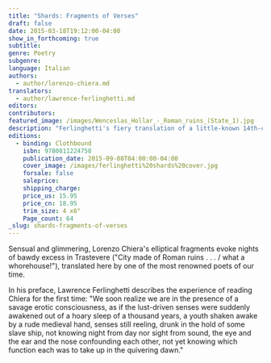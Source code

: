```yaml
---
title: "Shards: Fragments of Verses"
draft: false
date: 2015-03-18T19:12:00-04:00
show_in_forthcoming: true
subtitle:
genre: Poetry
subgenre:
language: Italian
authors:
  - author/lorenzo-chiera.md
translators:
  - author/lawrence-ferlinghetti.md
editors:
contributors:
featured_image: /images/Wenceslas_Hollar_-_Roman_ruins_(State_1).jpg
description: "Ferlinghetti's fiery translation of a little-known 14th-century Roman poet "
editions:
  - binding: Clothbound
    isbn: 9780811224758
    publication_date: 2015-09-08T04:00:00-04:00
    cover_image: /images/ferlinghetti%20shards%20cover.jpg
    forsale: false
    saleprice:
    shipping_charge:
    price_us: 15.95
    price_cn: 18.95
    trim_size: 4 x6"
    Page_count: 64
_slug: shards-fragments-of-verses
---
```


Sensual and glimmering, Lorenzo Chiera's elliptical fragments evoke nights of bawdy excess in Trastevere ("City made of Roman ruins . . . / what a whorehouse!"), translated here by one of the most renowned poets of our time.

In his preface, Lawrence Ferlinghetti describes the experience of reading Chiera for the first time: "We soon realize we are in the presence of a savage erotic consciousness, as if the lust-driven senses were suddenly awakened out of a hoary sleep of a thousand years, a youth shaken awake by a rude medieval hand, senses still reeling, drunk in the hold of some slave ship, not knowing night from day nor sight from sound, the eye and the ear and the nose confounding each other, not yet knowing which function each was to take up in the quivering dawn."

